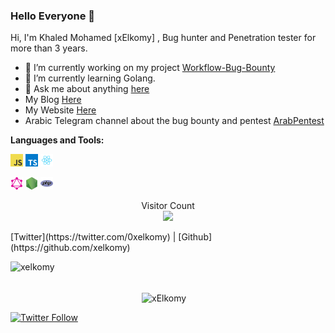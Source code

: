 ### Hello Everyone 👋

Hi, I'm Khaled Mohamed [xElkomy] , Bug hunter and Penetration tester for more than 3 years.

- 🔭 I’m currently working on my project [Workflow-Bug-Bounty](https://github.com/xElkomy/Workflow-Bug-Bounty)
- 🌱 I’m currently learning Golang.
- 💬 Ask me about anything [here](https://github.com/xElkomy/xElkomy/issues)
-  My Blog [ Here ](https://blog.xelkomy.com)
-  My Website [ Here ](https://www.xelkomy.com)
-  Arabic Telegram channel about the bug bounty and pentest [ArabPentest](https://t.me/arpentest)

**Languages and Tools:**  

<code><img height="20" src="https://raw.githubusercontent.com/github/explore/80688e429a7d4ef2fca1e82350fe8e3517d3494d/topics/javascript/javascript.png"></code>
<code><img height="20" src="https://raw.githubusercontent.com/github/explore/80688e429a7d4ef2fca1e82350fe8e3517d3494d/topics/typescript/typescript.png"></code>
<code><img height="20" src="https://raw.githubusercontent.com/github/explore/80688e429a7d4ef2fca1e82350fe8e3517d3494d/topics/react/react.png"></code>

<code><img height="20" src="https://raw.githubusercontent.com/github/explore/5c058a388828bb5fde0bcafd4bc867b5bb3f26f3/topics/graphql/graphql.png"></code>
<code><img height="20" src="https://raw.githubusercontent.com/github/explore/80688e429a7d4ef2fca1e82350fe8e3517d3494d/topics/nodejs/nodejs.png"></code>
<code><img height="20" src="https://raw.githubusercontent.com/github/explore/80688e429a7d4ef2fca1e82350fe8e3517d3494d/topics/php/php.png"></code>    

<p align="center"> 
  Visitor Count<br>
<img src="https://profile-counter.glitch.me/xElkomy/count.svg" />
</p>

<p>
[Twitter](https://twitter.com/0xelkomy) | [Github](https://github.com/xelkomy)
</p>

<p><a href="https://www.buymeacoffee.com/xelkomy"> <img align="left" src="https://cdn.buymeacoffee.com/buttons/v2/default-yellow.png" height="50" width="210" alt="xelkomy" /></a></p><br><br>

<p><img align="center" src="https://github-readme-streak-stats.herokuapp.com/?user=xElkomy&" alt="xElkomy" /></p>

[![Twitter Follow](https://img.shields.io/twitter/follow/0xElkomy?color=1DA1F0&logo=twitter&style=for-the-badge)](https://twitter.com/intent/follow?screen_name=0xElkomy)

